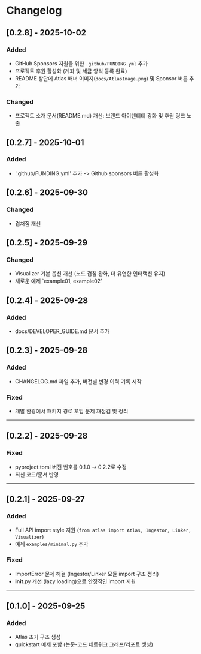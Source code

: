 # Changelog

## [0.2.8] - 2025-10-02
### Added
- GitHub Sponsors 지원을 위한 `.github/FUNDING.yml` 추가
- 프로젝트 후원 활성화 (계좌 및 세금 양식 등록 완료)
- README 상단에 Atlas 배너 이미지(`docs/AtlasImage.png`) 및 Sponsor 버튼 추가

### Changed
- 프로젝트 소개 문서(README.md) 개선: 브랜드 아이덴티티 강화 및 후원 링크 노출


## [0.2.7] - 2025-10-01
### Added
- '.github/FUNDING.yml' 추가 -> Github sponsors 버튼 활성화

## [0.2.6] - 2025-09-30
### Changed
- 겹쳐짐 개선

## [0.2.5] - 2025-09-29
### Changed
- Visualizer 기본 옵션 개선 (노드 겹침 완화, 더 유연한 인터랙션 유지)
- 새로운 예제 `example01, example02'

## [0.2.4] - 2025-09-28
### Added
- docs/DEVELOPER_GUIDE.md 문서 추가

## [0.2.3] - 2025-09-28
### Added
- CHANGELOG.md 파일 추가, 버전별 변경 이력 기록 시작

### Fixed
- 개발 환경에서 패키지 경로 꼬임 문제 재점검 및 정리

---

## [0.2.2] - 2025-09-28
### Fixed
- pyproject.toml 버전 번호를 0.1.0 → 0.2.2로 수정
- 최신 코드/문서 반영

---

## [0.2.1] - 2025-09-27
### Added
- Full API import style 지원 (`from atlas import Atlas, Ingestor, Linker, Visualizer`)
- 예제 `examples/minimal.py` 추가

### Fixed
- ImportError 문제 해결 (Ingestor/Linker 모듈 import 구조 정리)
- __init__.py 개선 (lazy loading)으로 안정적인 import 지원

---

## [0.1.0] - 2025-09-25
### Added
- Atlas 초기 구조 생성
- quickstart 예제 포함 (논문-코드 네트워크 그래프/리포트 생성)
